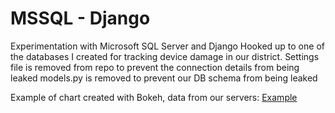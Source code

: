 # MSSQL - Django
Experimentation with Microsoft SQL Server and Django
Hooked up to one of the databases I created for tracking device damage in our district.
Settings file is removed from repo to prevent the connection details from being leaked
models.py is removed to prevent our DB schema from being leaked

Example of chart created with Bokeh, data from our servers:
[Example](https://imgur.com/9G5gacF)